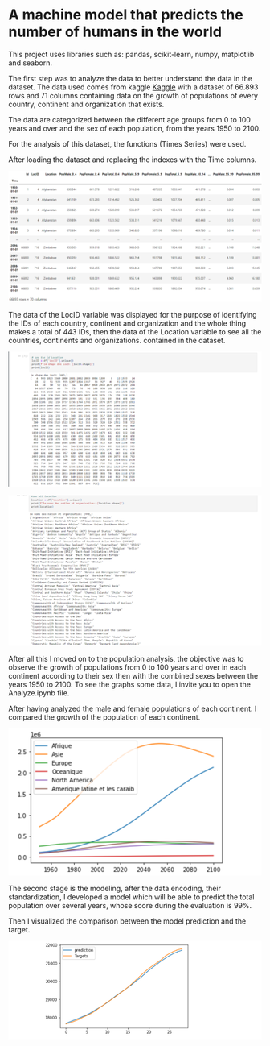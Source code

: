 # A machine model that predicts the number of humans in the world
This project uses libraries such as: pandas, scikit-learn, numpy, matplotlib and seaborn.


The first step was to analyze the data to better understand the data in the dataset. The data used comes from kaggle [Kaggle](https://www.kaggle.com/ahmethoso/wpp-population-by-age-and-sex) 
with a dataset of 66.893 rows and 71 columns containing data on the growth of populations of every country, continent and organization that exists. 

The data are categorized between the different age groups from 0 to 100 years and over and the sex of each population, from the years 1950 to 2100.

For the analysis of this dataset, the functions (Times Series) were used.

After loading the dataset and replacing the indexes with the Time columns.

![alt text](https://github.com/Dar-rius/PopulationAnalyze/blob/main/img/popSet.png)

The data of the LocID variable was displayed for the purpose of identifying the IDs of each country, continent and organization and the whole thing makes a total of 443 IDs, then the data of the Location variable to see all the countries, continents and organizations. contained in the dataset.

![alt text](https://github.com/Dar-rius/PopulationAnalyze/blob/main/img/ID.png)

![alt text](https://github.com/Dar-rius/PopulationAnalyze/blob/main/img/names.png)

After all this I moved on to the population analysis, the objective was to observe the growth of populations from 0 to 100 years and over in each continent according to their sex then with the combined sexes between the years 1950 to 2100. To see the graphs some data, I invite you to open the Analyze.ipynb file.

After having analyzed the male and female populations of each continent. I  compared the growth of the population of each continent.

![alt text](https://github.com/Dar-rius/PopulationAnalyze/blob/main/img/popT.png)

The second stage is the modeling, after the data encoding, their standardization, I developed a model which will be able to predict the total population over several years, whose score during the evaluation is 99%.

Then I visualized the comparison between the model prediction and the target.

![alt text](https://github.com/Dar-rius/PopulationAnalyze/blob/main/img/AI.png)
